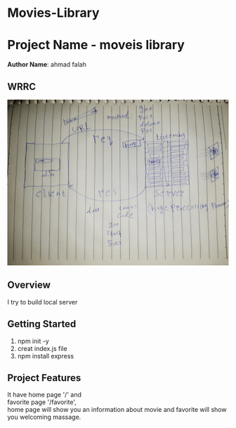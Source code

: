 # Movies-Library
# Project Name -  moveis library

**Author Name**: ahmad falah

## WRRC
![Alt text](%D9%A2%D9%A0%D9%A2%D9%A3%D9%A0%D9%A3%D9%A1%D9%A9_%D9%A1%D9%A1%D9%A2%D9%A3%D9%A2%D9%A5.jpg)

## Overview
I try to build local server 
## Getting Started
1. npm init -y
2. creat index.js file
3. npm install express

## Project Features
It have home page '/' 
 and <br>
 favorite page '/favorite',<br> 
home page will show you an information about movie
and favorite will show you welcoming massage.